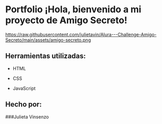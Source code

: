 # Portfolio ¡Hola, bienvenido a mi proyecto de Amigo Secreto!
https://raw.githubusercontent.com/julietavin/Alura---Challenge-Amigo-Secreto/main/assets/amigo-secreto.png
## Herramientas utilizadas:

* HTML

* CSS

* JavaScript

## Hecho por:

###Julieta Vinsenzo

